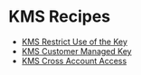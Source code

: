 # KMS Recipes

- [KMS Restrict Use of the Key](kms-restrict-use-of-the-key.md)
- [KMS Customer Managed Key](kms-customer-managed-key.md)
- [KMS Cross Account Access](kms-cross-account-access.md)
